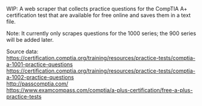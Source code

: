 WIP: A web scraper that collects practice questions for the CompTIA A+ certification test that are available for free online and saves them in a text file.

Note: It currently only scrapes questions for the 1000 series; the 900 series will be added later.

Source data:<br/>
https://certification.comptia.org/training/resources/practice-tests/comptia-a-1001-practice-questions<br/>
https://certification.comptia.org/training/resources/practice-tests/comptia-a-1002-practice-questions</br>
http://passcomptia.com/<br/>
https://www.examcompass.com/comptia/a-plus-certification/free-a-plus-practice-tests<br/>